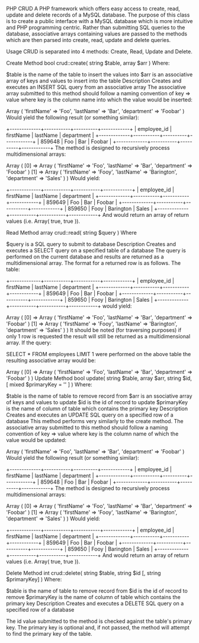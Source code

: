 PHP CRUD
A PHP framework which offers easy access to create, read, update and delete records of a MySQL database. The purpose of this class is to create a public interface with a MySQL database which is more intuitive and PHP programming centric. Rather than submitting SQL queries to the database, associative arrays containing values are passed to the methods which are then parsed into create, read, update and delete queries.

Usage
CRUD is separated into 4 methods: Create, Read, Update and Delete.

Create
Method
bool crud::create( string $table, array $arr )
Where:

$table is the name of the table to insert the values into
$arr is an associative array of keys and values to insert into the table
Description
Creates and executes an INSERT SQL query from an associative array The associative array submitted to this method should follow a naming convention of key => value where key is the column name into which the value would be inserted:

Array (
    'firstName' => 'Foo',
    'lastName' => 'Bar',
    'department' => 'Foobar'
)
Would yield the following result (or something similar):

+-------------+-----------+----------+------------+
| employee_id | firstName | lastName | department |
+-------------+-----------+----------+------------+
| 859648      | Foo       | Bar      | Foobar     |
+-------------+-----------+----------+------------+
The method is designed to recursively process multidimensional arrays:

Array (
    [0] => Array (
        'firstName' => 'Foo',
        'lastName' => 'Bar',
        'department' => 'Foobar'
    )
    [1] => Array (
        'firstName' => 'Fooy',
        'lastName' => 'Barington',
        'department' => 'Sales'
    )
)
Would yield:

+-------------+-----------+-----------+------------+
| employee_id | firstName | lastName  | department |
+-------------+-----------+-----------+------------+
| 859649      | Foo       | Bar       | Foobar     |
+-------------+-----------+-----------+------------+
| 859650      | Fooy      | Barington | Sales      |
+-------------+-----------+-----------+------------+
And would return an array of return values (i.e. Array( true, true )).

Read
Method
array crud::read( string $query )
Where

$query is a SQL query to submit to database
Description
Creates and executes a SELECT query on a specified table of a database The query is performed on the current database and results are returned as a multidimensional array. The format for a returned row is as follows. The table:

+-------------+-----------+-----------+------------+
| employee_id | firstName | lastName  | department |
+-------------+-----------+-----------+------------+
| 859649      | Foo       | Bar       | Foobar     |
+-------------+-----------+-----------+------------+
| 859650      | Fooy      | Barington | Sales      |
+-------------+-----------+-----------+------------+
would yield:

Array (
    [0] => Array (
        'firstName' => 'Foo',
        'lastName' => 'Bar',
        'department' => 'Foobar'
    )
    [1] => Array (
        'firstName' => 'Fooy',
        'lastName' => 'Barington',
        'department' => 'Sales'
    )
)
It should be noted (for traversing purposes) if only 1 row is requested the result will still be returned as a multidimensional array. If the query:

SELECT * FROM employees LIMIT 1
were performed on the above table the resulting associative array would be:

Array (
    [0] => Array (
        'firstName' => 'Foo',
        'lastName' => 'Bar',
        'department' => 'Foobar'
    )
)
Update
Method
bool update( string $table, array $arr, string $id, [ mixed $primaryKey = '' ] )
Where:

$table is the name of table to remove record from
$arr is an ssociative array of keys and values to update
$id is the id of record to update
$primaryKey is the name of column of table which contains the primary key
Description
Creates and executes an UPDATE SQL query on a specified row of a database This method performs very similarly to the create method. The associative array submitted to this method should follow a naming convention of key => value where key is the column name of which the value would be updated:

Array (
   'firstName' => 'Foo',
   'lastName' => 'Bar',
   'department' => 'Foobar'
)
Would yield the following result (or something similar):

+-------------+-----------+----------+------------+
| employee_id | firstName | lastName | department |
+-------------+-----------+----------+------------+
| 859648      | Foo       | Bar      | Foobar     |
+-------------+-----------+----------+------------+
The method is designed to recursively process multidimensional arrays:

Array (
    [0] => Array (
        'firstName' => 'Foo',
        'lastName' => 'Bar',
        'department' => 'Foobar'
    )
    [1] => Array (
        'firstName' => 'Fooy',
        'lastName' => 'Barington',
        'department' => 'Sales'
    )
)
Would yield:

+-------------+-----------+-----------+------------+
| employee_id | firstName | lastName  | department |
+-------------+-----------+-----------+------------+
| 859649      | Foo       | Bar       | Foobar     |
+-------------+-----------+-----------+------------+
| 859650      | Fooy      | Barington | Sales      |
+-------------+-----------+-----------+------------+
And would return an array of return values (i.e. Array( true, true )).

Delete
Method
int crud::delete( string $table, string $id [, string $primaryKey] )
Where:

$table is the name of table to remove record from
$id is the id of record to remove
$primaryKey is the name of column of table which contains the primary key
Description
Creates and executes a DELETE SQL query on a specified row of a database

The id value submitted to the method is checked against the table's primary key. The primary key is optional and, if not passed, the method will attempt to find the primary key of the table.

